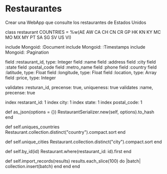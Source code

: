 # Restaurantes
Crear una WebApp que consulte los restaurantes de Estados Unidos

class restaurant
  COUNTRIES = %w(AE AW CA CH CN CR GP HK KN KY MC MO MX MY PT SA SG SV US VI)
  
  include Mongoid: :Document
  include Mongoid: :Timestamps
  include Mongoid: :Pagination
  
  field :restaurant_id, type: Integer
  field :name
  field :address
  field :city
  field :state
  field :postal_code
  field :metro_name
  field :phone
  field :country
  field :latitude,  type: Float
  field :longitude, type: Float
  field :location,  type: Array
  field :price, type: Integer
  
  validates :resturan_id, precense: true, uniqueness: true
  validates :name,        precense: true
  
  index restarant_id: 1
  index city: 1
  index state: 1
  index postal_code: 1
  
  def as_json(options = {})
    RestaurantSerializer.new(self, options).to_hash
  end
  
  def self.uniques_countries
    Restaurant.collection.distinct("country").compact.sort
  end
  
   def self.unique_cities
    Restaurant.collection.distinct("city").compact.sort
  end
  
  def self.by_id(id)
    Restaurant.where(restaurant_id: id).first
  end

  def self.import_records(results)
    results.each_slice(100) do |batch|
      collection.insert(batch)
    end
  end
end
